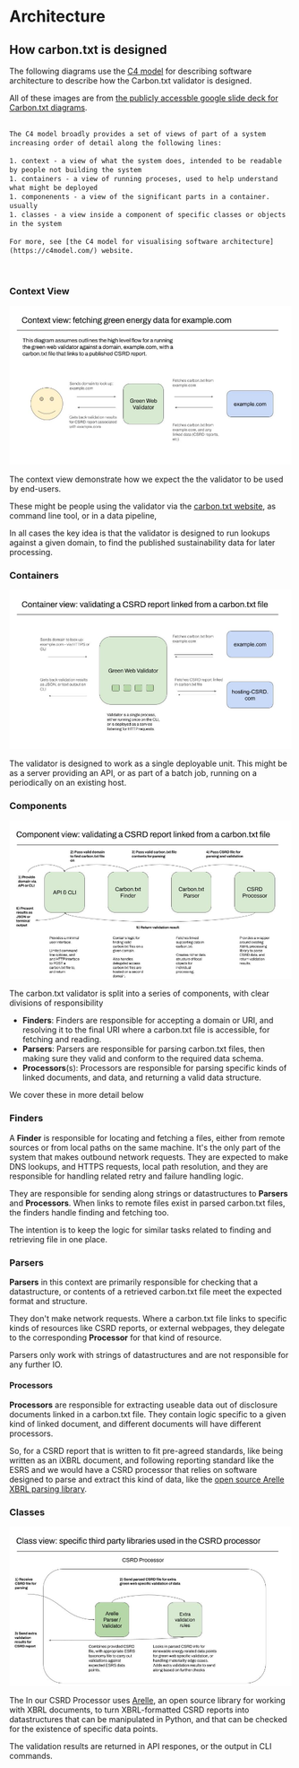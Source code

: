 # Architecture

## How carbon.txt is designed

The following diagrams use the [C4 model](https://c4model.com/) for describing software architecture to describe how the Carbon.txt validator is designed.

All of these images are from [the publicly accessble google slide deck for Carbon.txt diagrams](https://docs.google.com/presentation/d/1ry6IvS7daZHN3bNLKckG0AjQOM1MtF7LSMWdZFY72Rs/edit#slide=id.g30475fbe3bd_0_220).

```{admonition} Info

The C4 model broadly provides a set of views of part of a system increasing order of detail along the following lines:

1. context - a view of what the system does, intended to be readable by people not building the system
1. containers - a view of running proceses, used to help understand what might be deployed
1. componenents - a view of the significant parts in a container. usually
1. classes - a view inside a component of specific classes or objects in the system

For more, see [the C4 model for visualising software architecture](https://c4model.com/) website.



```

### Context View

![context](img/1-a-context.jpg)

The context view demonstrate how we expect the the validator to be used by end-users.

These might be people using the validator via the [carbon.txt website](https://carbontxt.org/tools/validator), as command line tool, or in a data pipeline,

In all cases the key idea is that the validator is designed to run lookups against a given domain, to find the published sustainability data for later processing.


### Containers

![containers](img/1-b-containers.jpg)

The validator is designed to work as a single deployable unit. This might be as a server providing an API, or as part of a batch job, running on a periodically on an existing host.

### Components

![components](img/1-c-components.jpg)

The carbon.txt validator is split into a series of components, with clear
divisions of responsibility

- **Finders**: Finders are responsible for accepting a domain or URI, and
  resolving it to the final URI where a carbon.txt file is accessible, for
  fetching and reading.
- **Parsers**: Parsers are responsible for parsing carbon.txt files, then making
  sure they valid and conform to the required data schema.
- **Processors**(s): Processors are responsible for parsing specific kinds of
  linked documents, and data, and returning a valid data structure.

We cover these in more detail below

### Finders

A **Finder** is responsible for locating and fetching a files, either from remote sources or from local paths on the same machine. It's the only part of the system that makes outbound network requests. They are expected to make DNS lookups, and HTTPS requests, local path resolution, and they are responsible for handling related retry and failure handling logic.

They are responsible for sending along strings or datastructures to **Parsers** and **Processors**. When links to remote files exist in parsed carbon.txt files, the finders handle finding and fetching too.

The intention is to keep the logic for similar tasks related to finding and retrieving file in one place.

### Parsers

**Parsers** in this context are primarily responsible for checking that a datastructure, or contents of a retrieved carbon.txt file meet the expected format and structure.

They don't make network requests. Where a carbon.txt file links to specific kinds of resources like CSRD reports, or external webpages, they delegate to the corresponding **Processor** for that kind of resource.

Parsers only work with strings of datastructures and are not responsible for any further IO.

#### Processors

**Processors** are responsible for extracting useable data out of disclosure documents linked in a carbon.txt file. They contain logic specific to a given kind of linked document, and different documents will have different processors.

So, for a CSRD report that is written to fit pre-agreed standards, like being written as an iXBRL document, and following reporting standard like the ESRS and we would have a CSRD processor that relies on software designed to parse and extract this kind of data, like the [open source Arelle XBRL parsing library](https://arelle.readthedocs.io/en/2.36.5/).

### Classes


![classes](img/1-d-classes.jpg)

The In our CSRD Processor uses [Arelle](https://arelle.readthedocs.io/), an open source library for working with XBRL documents, to turn XBRL-formatted CSRD reports into datastructures that can be manipulated in Python, and that can be checked for the existence of specific data points.

The validation results are returned in API respones, or the output in CLI commands.
